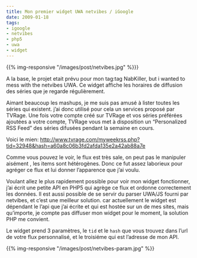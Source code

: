 ```yaml
---
title: Mon premier widget UWA netvibes / iGoogle
date: 2009-01-18
tags:
- igoogle
- netvibes
- php5
- uwa
- widget
---
```


{{% img-responsive "/images/post/netvibes.jpg" %}}}

A la base, le projet etait prévu pour mon tag:tag NabKiller, but i wanted to mess with the netvibes UWA. Ce widget affiche les horaires de diffusion des séries que je regarde régulièrement.
<!--more-->
Aimant beaucoup les mashups, je me suis pas amusé à lister toutes les séries qui existent. j’ai donc utilisé pour cela un services proposé par TVRage. Une fois votre compte créé sur TVRage et vos séries préférées ajoutées a votre compte, TVRage vous met à disposition un “Personalized RSS Feed” des séries difusées pendant la semaine en cours.

Voici le mien:
http://www.tvrage.com/myweekrss.php?tid=32948&hash=a60a8c06b3fd2afda135e2a42ab88a7e

Comme vous pouvez le voir, le flux est très sale, on peut pas le manipuler aisément , les items sont hétérogènes. Donc ce fut assez laborieux pour agréger ce flux et lui donner l’apparence que j’ai voulu.

Voulant allez le plus rapidement possible pour voir mon widget fonctionner, j’ai écrit une petite API en PHP5 qui agrège ce flux et ordonne correctement les données. Il est aussi possible de se servir du parser UWA/JS fourni par netvibes, et c’est une meilleur solution. car actuellement le widget est dépendant le l’api que j’ai écrite et qui est hostée sur un de mes sites, mais qu’importe, je compte pas diffuser mon widget pour le moment, la solution PHP me convient.

Le widget prend 3 paramètres, le `tid` et le `hash` que vous trouvez dans l’url de votre flux personnalisé, et le troisiéme qui est l’adresse de mon API.

{{% img-responsive "/images/post/netvibes-param.jpg" %}}